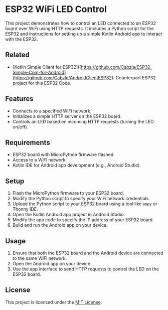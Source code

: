 # ESP32 WiFi LED Control

This project demonstrates how to control an LED connected to an ESP32 board over WiFi using HTTP requests. It includes a Python script for the ESP32 and instructions for setting up a simple Kotlin Android app to interact with the ESP32.

## Related
- [Kotlin Simple Client for ESP32]([https://github.com/Cabzla/ESP32-Simple-Com-for-Android](https://github.com/Cabzla/AndroidClientESP32): Counterpart ESP32 project for this ESP32 Code.

## Features

- Connects to a specified WiFi network.
- Initializes a simple HTTP server on the ESP32 board.
- Controls an LED based on incoming HTTP requests (turning the LED on/off).

## Requirements

- ESP32 board with MicroPython firmware flashed.
- Access to a WiFi network.
- Kotlin IDE for Android app development (e.g., Android Studio).

## Setup

1. Flash the MicroPython firmware to your ESP32 board.
2. Modify the Python script to specify your WiFi network credentials.
3. Upload the Python script to your ESP32 board using a tool like `ampy` or Thonny IDE.
4. Open the Kotlin Android app project in Android Studio.
5. Modify the app code to specify the IP address of your ESP32 board.
6. Build and run the Android app on your device.

## Usage

1. Ensure that both the ESP32 board and the Android device are connected to the same WiFi network.
2. Open the Android app on your device.
3. Use the app interface to send HTTP requests to control the LED on the ESP32 board.

## License

This project is licensed under the [MIT License](LICENSE).
